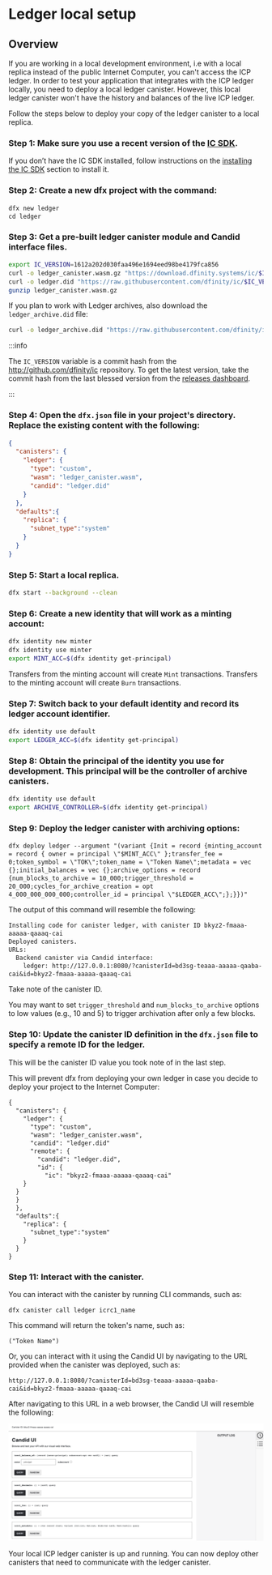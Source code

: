# Ledger local setup

## Overview
If you are working in a local development environment, i.e with a local replica instead of the public Internet Computer, you can't access the ICP ledger. In order to test your application that integrates with the ICP ledger locally, you need to deploy a local ledger canister. However, this local ledger canister won't have the history and balances of the live ICP ledger.

Follow the steps below to deploy your copy of the ledger canister to a local replica.

### Step 1:  Make sure you use a recent version of the [IC SDK](/developer-docs/setup/install/index.mdx).
If you don’t have the IC SDK installed, follow instructions on the [installing the IC SDK](/developer-docs/setup/install/index.mdx) section to install it.

### Step 2: Create a new dfx project with the command:

```
dfx new ledger
cd ledger
```

### Step 3:  Get a pre-built ledger canister module and Candid interface files.

``` sh
export IC_VERSION=1612a202d030faa496e1694eed98be4179fca856
curl -o ledger_canister.wasm.gz "https://download.dfinity.systems/ic/$IC_VERSION/canisters/ic-icrc1-ledger.wasm.gz"
curl -o ledger.did "https://raw.githubusercontent.com/dfinity/ic/$IC_VERSION/rs/rosetta-api/icrc1/ledger/ledger.did"
gunzip ledger_canister.wasm.gz
```

If you plan to work with Ledger archives, also download the `ledger_archive.did` file:
    
``` sh
curl -o ledger_archive.did "https://raw.githubusercontent.com/dfinity/ic/$IC_VERSION/rs/rosetta-api/icp_ledger/ledger_archive.did"
```

:::info

The `IC_VERSION` variable is a commit hash from the <http://github.com/dfinity/ic> repository. To get the latest version, take the commit hash from the last blessed version from the [releases dashboard](https://dashboard.internetcomputer.org/releases).

:::

### Step 4:  Open the `dfx.json` file in your project's directory. Replace the existing content with the following:

``` json
{
  "canisters": {
    "ledger": {
      "type": "custom",
      "wasm": "ledger_canister.wasm",
      "candid": "ledger.did"
    }
  },
  "defaults":{
    "replica": {
      "subnet_type":"system"
    }
  }
}
```

### Step 5:  Start a local replica.

``` sh
dfx start --background --clean
```

### Step 6:  Create a new identity that will work as a minting account:

``` sh
dfx identity new minter
dfx identity use minter
export MINT_ACC=$(dfx identity get-principal)
```

Transfers from the minting account will create `Mint` transactions. Transfers to the minting account will create `Burn` transactions.

### Step 7:  Switch back to your default identity and record its ledger account identifier.

``` sh
dfx identity use default
export LEDGER_ACC=$(dfx identity get-principal)
```

### Step 8: Obtain the principal of the identity you use for development. This principal will be the controller of archive canisters.

``` sh
dfx identity use default
export ARCHIVE_CONTROLLER=$(dfx identity get-principal)
```

### Step 9: Deploy the ledger canister with archiving options:

```
dfx deploy ledger --argument "(variant {Init = record {minting_account = record { owner = principal \"$MINT_ACC\" };transfer_fee = 0;token_symbol = \"TOK\";token_name = \"Token Name\";metadata = vec {};initial_balances = vec {};archive_options = record {num_blocks_to_archive = 10_000;trigger_threshold = 20_000;cycles_for_archive_creation = opt 4_000_000_000_000;controller_id = principal \"$LEDGER_ACC\";};}})"
```

The output of this command will resemble the following:

```
Installing code for canister ledger, with canister ID bkyz2-fmaaa-aaaaa-qaaaq-cai
Deployed canisters.
URLs:
  Backend canister via Candid interface:
    ledger: http://127.0.0.1:8080/?canisterId=bd3sg-teaaa-aaaaa-qaaba-cai&id=bkyz2-fmaaa-aaaaa-qaaaq-cai
```

Take note of the canister ID.

You may want to set `trigger_threshold` and `num_blocks_to_archive` options to low values (e.g., 10 and 5) to trigger archivation after only a few blocks.

### Step 10: Update the canister ID definition in the `dfx.json` file to specify a remote ID for the ledger. 
This will be the canister ID value you took note of in the last step. 

This will prevent dfx from deploying your own ledger in case you decide to deploy your project to the Internet Computer:

```
{
  "canisters": {
    "ledger": {
      "type": "custom",
      "wasm": "ledger_canister.wasm",
      "candid": "ledger.did"
      "remote": {
        "candid": "ledger.did",
        "id": {
          "ic": "bkyz2-fmaaa-aaaaa-qaaaq-cai"
    }
  }
  }
  },
  "defaults":{
    "replica": {
      "subnet_type":"system"
    }
  }
}
```

### Step 11: Interact with the canister.

You can interact with the canister by running CLI commands, such as:

```
dfx canister call ledger icrc1_name 
```

This command will return the token's name, such as:

```
("Token Name")
```

Or, you can interact with it using the Candid UI by navigating to the URL provided when the canister was deployed, such as:

```
http://127.0.0.1:8080/?canisterId=bd3sg-teaaa-aaaaa-qaaba-cai&id=bkyz2-fmaaa-aaaaa-qaaaq-cai
```

After navigating to this URL in a web browser, the Candid UI will resemble the following:

![Candid UI](../_attachments/CandidUI_ledger.png)

Your local ICP ledger canister is up and running. You can now deploy other canisters that need to communicate with the ledger canister.

